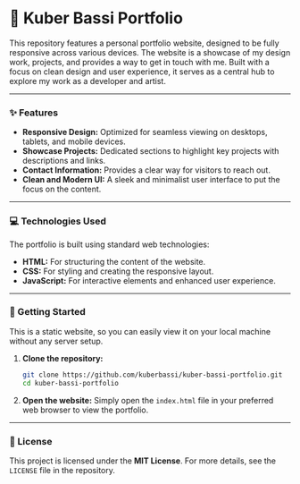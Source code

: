 # 🚀 Kuber Bassi Portfolio

This repository features a personal portfolio website, designed to be fully responsive across various devices. The website is a showcase of my design work, projects, and provides a way to get in touch with me. Built with a focus on clean design and user experience, it serves as a central hub to explore my work as a developer and artist.

-----

### ✨ Features

  * **Responsive Design:** Optimized for seamless viewing on desktops, tablets, and mobile devices.
  * **Showcase Projects:** Dedicated sections to highlight key projects with descriptions and links.
  * **Contact Information:** Provides a clear way for visitors to reach out.
  * **Clean and Modern UI:** A sleek and minimalist user interface to put the focus on the content.

-----

### 💻 Technologies Used

The portfolio is built using standard web technologies:

  * **HTML:** For structuring the content of the website.
  * **CSS:** For styling and creating the responsive layout.
  * **JavaScript:** For interactive elements and enhanced user experience.

-----

### 🚀 Getting Started

This is a static website, so you can easily view it on your local machine without any server setup.

1.  **Clone the repository:**

    ```bash
    git clone https://github.com/kuberbassi/kuber-bassi-portfolio.git
    cd kuber-bassi-portfolio
    ```

2.  **Open the website:**
    Simply open the `index.html` file in your preferred web browser to view the portfolio.

-----

### 📄 License

This project is licensed under the **MIT License**. For more details, see the `LICENSE` file in the repository.
